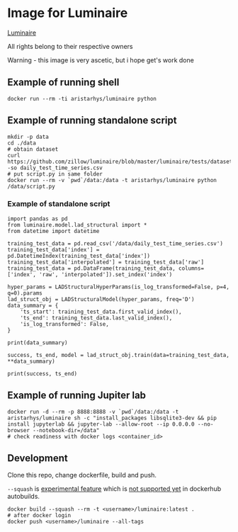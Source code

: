 # Image for Luminaire

[Luminaire](https://github.com/zillow/luminaire)

All rights belong to their respective owners

Warning - this image is very ascetic, but i hope get's work done

## Example of running shell

```
docker run --rm -ti aristarhys/luminaire python
```

## Example of running standalone script

```
mkdir -p data
cd ./data
# obtain dataset
curl https://github.com/zillow/luminaire/blob/master/luminaire/tests/datasets/daily_test_time_series.csv -so daily_test_time_series.csv
# put script.py in same folder
docker run --rm -v `pwd`/data:/data -t aristarhys/luminaire python /data/script.py
```

### Example of standalone script

```
import pandas as pd
from luminaire.model.lad_structural import *
from datetime import datetime

training_test_data = pd.read_csv('/data/daily_test_time_series.csv')
training_test_data['index'] = pd.DatetimeIndex(training_test_data['index'])
training_test_data['interpolated'] = training_test_data['raw']
training_test_data = pd.DataFrame(training_test_data, columns=['index', 'raw', 'interpolated']).set_index('index')

hyper_params = LADStructuralHyperParams(is_log_transformed=False, p=4, q=0).params
lad_struct_obj = LADStructuralModel(hyper_params, freq='D')
data_summary = {
    'ts_start': training_test_data.first_valid_index(),
    'ts_end': training_test_data.last_valid_index(),
    'is_log_transformed': False,
}

print(data_summary)

success, ts_end, model = lad_struct_obj.train(data=training_test_data, **data_summary)

print(success, ts_end)
```

## Example of running Jupiter lab

```
docker run -d --rm -p 8888:8888 -v `pwd`/data:/data -t aristarhys/luminaire sh -c "install_packages libsqlite3-dev && pip install jupyterlab && jupyter-lab --allow-root --ip 0.0.0.0 --no-browser --notebook-dir=/data"
# check readiness with docker logs <container_id>
```

## Development

Clone this repo, change dockerfile, build and push.

`--squash` is [experimental feature](https://docs.docker.com/engine/reference/commandline/cli/#experimental-features) which is [not supported yet](https://github.com/docker/hub-feedback/issues/955) in dockerhub autobuilds.

```
docker build --squash --rm -t <username>/luminaire:latest .
# after docker login
docker push <username>/luminaire --all-tags
```

